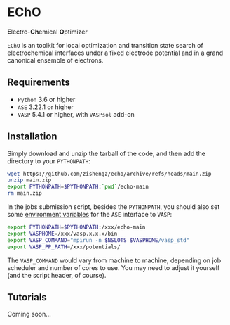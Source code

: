 # EChO

**E**lectro-**Ch**emical **O**ptimizer

`EChO` is an toolkit for local optimization and transition state search of electrochemical interfaces under a fixed electrode potential and in a grand canonical ensemble of electrons.


## Requirements

- `Python` 3.6 or higher
- `ASE` 3.22.1 or higher
- `VASP` 5.4.1 or higher, with `VASPsol` add-on


## Installation

Simply download and unzip the tarball of the code, and then add the directory to your `PYTHONPATH`:
```bash
wget https://github.com/zishengz/echo/archive/refs/heads/main.zip
unzip main.zip
export PYTHONPATH=$PYTHONPATH:`pwd`/echo-main
rm main.zip
```

In the jobs submission script, besides the `PYTHONPATH`, you should also set some [environment variables](https://wiki.fysik.dtu.dk/ase/ase/calculators/vasp.html#environment-variables) for the `ASE` interface to `VASP`:
```bash
export PYTHONPATH=$PYTHONPATH:/xxx/echo-main
export VASPHOME=/xxx/vasp.x.x.x/bin
export VASP_COMMAND="mpirun -n $NSLOTS $VASPHOME/vasp_std"
export VASP_PP_PATH=/xxx/potentials/
```

The `VASP_COMMAND` would vary from machine to machine, depending on job scheduler and number of cores to use. You may need to adjust it yourself (and the script header, of course).


## Tutorials

Coming soon...
